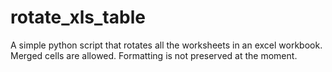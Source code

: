 # rotate_xls_table

A simple python script that rotates all the worksheets in an excel workbook.
Merged cells are allowed.
Formatting is not preserved at the moment.
